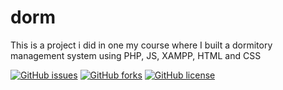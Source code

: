 # dorm
This is a project i did in one my course where I built a dormitory management system using PHP, JS, XAMPP, HTML and CSS

[![GitHub issues](https://img.shields.io/github/issues/abirmunna/dorm)](https://github.com/abirmunna/dorm/issues)
[![GitHub forks](https://img.shields.io/github/forks/abirmunna/dorm)](https://github.com/abirmunna/dorm/network)
[![GitHub license](https://img.shields.io/github/license/abirmunna/dorm)](https://github.com/abirmunna/dorm)
